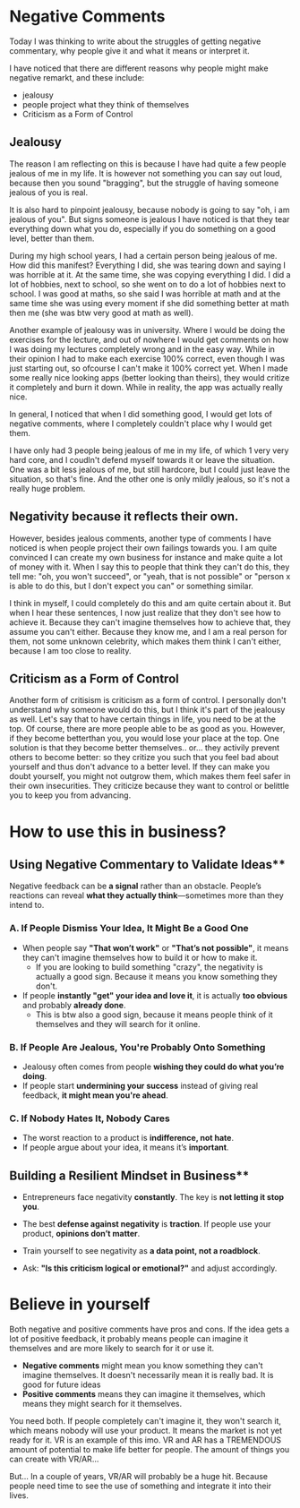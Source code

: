 # Negative Comments

Today I was thinking to write about the struggles of getting negative commentary, why people give it and what it means or interpret it.

I have noticed that there are different reasons why people might make negative remarkt, and these include:
- jealousy
- people project what they think of themselves
- Criticism as a Form of Control

## Jealousy

The reason I am reflecting on this is because I have had quite a few people jealous of me in my life. It is however not something you can say out loud, because then you sound "bragging", but the struggle of having someone jealous of you is real.

It is also hard to pinpoint jealousy, because nobody is going to say "oh, i am jealous of you". But signs someone is jealous I have noticed is that they tear everything down what you do, especially if you do something on a good level, better than them.

During my high school years, I had a certain person being jealous of me. How did this manifest? Everything I did, she was tearing down and saying I was horrible at it. At the same time, she was copying everything I did. I did a lot of hobbies, next to school, so she went on to do a lot of hobbies next to school. I was good at maths, so she said I was horrible at math and at the same time she was using every moment if she did something better at math then me (she was btw very good at math as well).

Another example of jealousy was in university. Where I would be doing the exercises for the lecture, and out of nowhere I would get comments on how I was doing my lectures completely wrong and in the easy way. While in their opinion I had to make each exercise 100% correct, even though I was just starting out, so ofcourse I can't make it 100% correct yet. When I made some really nice looking apps (better looking than theirs), they would critize it completely and burn it down. While in reality, the app was actually really nice.

In general, I noticed that when I did something good, I would get lots of negative comments, where I completely couldn't place why I would get them.

I have only had 3 people being jealous of me in my life, of which 1 very very hard core, and I coudln't defend myself towards it or leave the situation. One was a bit less jealous of me, but still hardcore, but I could just leave the situation, so that's fine. And the other one is only mildly jealous, so it's not a really huge problem.

## Negativity because it reflects their own.

However, besides jealous comments, another type of comments I have noticed is when people project their own failings towards you. I am quite convinced I can create my own business for instance and make quite a lot of money with it. When I say this to people that think they can't do this, they tell me: "oh, you won't succeed", or "yeah, that is not possible" or "person x is able to do this, but I don't expect you can" or something similar. 

I think in myself, I could completely do this and am quite certain about it. But when I hear these sentences, I now just realize that they don't see how to achieve it. Because they can't imagine themselves how to achieve that, they assume you can't either. Because they know me, and I am a real person for them, not some unknown celebrity, which makes them think I can't either, because I am too close to reality.

## Criticism as a Form of Control

Another form of critisism is criticism as a form of control. I personally don't understand why someone would do this, but I think it's part of the jealousy as well. Let's say that to have certain things in life, you need to be at the top. Of course, there are more people able to be as good as you. However, if they become betterthan you, you would lose your place at the top. One solution is that they become better themselves.. or... they activily prevent others to become better: so they critize you such that you feel bad about yourself and thus don't advance to a better level. If they can make you doubt yourself, you might not outgrow them, which makes them feel safer in their own insecurities. They criticize because they want to control or belittle you to keep you from advancing.

# How to use this in business?

## Using Negative Commentary to Validate Ideas**

Negative feedback can be **a signal** rather than an obstacle. People’s reactions can reveal **what they actually think**—sometimes more than they intend to.

### **A. If People Dismiss Your Idea, It Might Be a Good One**
- When people say **"That won’t work"** or **"That’s not possible"**, it means they can't imagine themselves how to build it or how to make it.
    - If you are looking to build something "crazy", the negativity is actually a good sign. Because it means you know something they don't.
- If people **instantly "get" your idea and love it**, it is actually **too obvious** and probably **already done**.
    - This is btw also a good sign, because it means people think of it themselves and they will search for it online.


### **B. If People Are Jealous, You're Probably Onto Something**
- Jealousy often comes from people **wishing they could do what you’re doing**.
- If people start **undermining your success** instead of giving real feedback, **it might mean you're ahead**.

### **C. If Nobody Hates It, Nobody Cares**
- The worst reaction to a product is **indifference, not hate**.
- If people argue about your idea, it means it’s **important**.


## Building a Resilient Mindset in Business**
- Entrepreneurs face negativity **constantly**. The key is **not letting it stop you**.
- The best **defense against negativity** is **traction**. If people use your product, **opinions don’t matter**.

- Train yourself to see negativity as **a data point, not a roadblock**.
- Ask: **"Is this criticism logical or emotional?"** and adjust accordingly.


# Believe in yourself
Both negative and positive comments have pros and cons. If the idea  gets a lot of positive feedback, it probably means people can imagine it themselves and are more likely to search for it or use it.

-  **Negative comments** might mean you know something they can't imagine themselves. It doesn't necessarily mean it is really bad. It is good for future ideas
-  **Positive comments** means they can imagine it themselves, which means they might search for it themselves.

You need both. If people completely can't imagine it, they won't search it, which means nobody will use your product. It means the market is not yet ready for it. VR is an example of this imo. VR and AR has a TREMENDOUS amount of potential to make life better for people. The amount of things you can create with VR/AR... 

But... In a couple of years, VR/AR will probably be a huge hit. Because people need time to see the use of something and integrate it into their lives.







